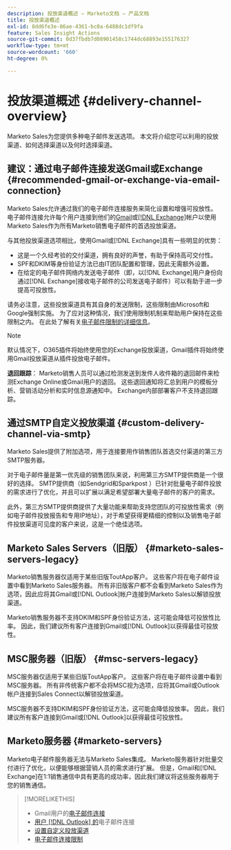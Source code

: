 ```yaml
---
description: 投放渠道概述 — Marketo文档 — 产品文档
title: 投放渠道概述
exl-id: 8dd6fe3e-86ae-4361-bc0a-6488dc1df9fa
feature: Sales Insight Actions
source-git-commit: 0d37fbdb7d08901458c1744dc68893e155176327
workflow-type: tm+mt
source-wordcount: '660'
ht-degree: 0%

---
```


# 投放渠道概述 {#delivery-channel-overview}

Marketo Sales为您提供多种电子邮件发送选项。 本文将介绍您可以利用的投放渠道、如何选择渠道以及何时选择渠道。

## 建议：通过电子邮件连接发送Gmail或Exchange {#recommended-gmail-or-exchange-via-email-connection}

Marketo Sales允许通过我们的电子邮件连接服务来简化设置和增强可投放性。 电子邮件连接允许每个用户连接到他们的[Gmail](/help/marketo/product-docs/marketo-sales-connect/email-plugins/gmail/email-connection-for-gmail-users.md)或[[!DNL Exchange]](/help/marketo/product-docs/marketo-sales-connect/email-plugins/msc-for-outlook/email-connection-for-outlook-users.md)帐户以使用Marketo Sales作为所有Marketo销售电子邮件的首选投放渠道。

与其他投放渠道选项相比，使用Gmail或[!DNL Exchange]具有一些明显的优势：

* 这是一个久经考验的交付渠道，拥有良好的声誉，有助于保持高可交付性。
* SPF和DKIM等身份验证方法已由IT团队配置和管理，因此无需额外设置。
* 在给定的电子邮件网络内发送电子邮件（即，以[!DNL Exchange]用户身份向通过[!DNL Exchange]接收电子邮件的公司发送电子邮件）可以有助于进一步提高可投放性。

请务必注意，这些投放渠道具有其自身的发送限制，这些限制由Microsoft和Google强制实施。 为了应对这种情况，我们使用限制机制来帮助用户保持在这些限制之内。 在此处了解有关[电子邮件限制的详细信息](/help/marketo/product-docs/marketo-sales-connect/email/email-delivery/email-connection-throttling.md)。

>[!NOTE]
>
>默认情况下，O365插件将始终使用您的Exchange投放渠道，Gmail插件将始终使用Gmail投放渠道从插件投放电子邮件。

**退回跟踪**： Marketo销售人员可以通过检测发送到发件人收件箱的退回邮件来检测Exchange Online或Gmail用户的退回。 这些退回通知将汇总到用户的模板分析、营销活动分析和实时信息源通知中。 Exchange内部部署客户不支持退回跟踪。

## 通过SMTP自定义投放渠道 {#custom-delivery-channel-via-smtp}

Marketo Sales提供了附加选项，用于连接要用作销售团队首选交付渠道的第三方SMTP服务器。

对于电子邮件量是第一优先级的销售团队来说，利用第三方SMTP提供商是一个很好的选择。 SMTP提供商（如Sendgrid和Sparkpost ）已针对批量电子邮件投放的需求进行了优化，并且可以扩展以满足希望部署大量电子邮件的客户的需求。

此外，第三方SMTP提供商提供了大量功能来帮助支持您团队的可投放性需求（例如电子邮件投放报告和专用IP地址），对于希望获得更精细的控制以及销售电子邮件投放渠道可见度的客户来说，这是一个绝佳选项。

## Marketo Sales Servers（旧版） {#marketo-sales-servers-legacy}

Marketo销售服务器仅适用于某些旧版ToutApp客户。 这些客户将在电子邮件设置中看到Marketo Sales服务器。 所有非旧版客户都不会看到Marketo Sales作为选项，因此应将其Gmail或[!DNL Outlook]帐户连接到Marketo Sales以解锁投放渠道。

Marketo销售服务器不支持DKIM和SPF身份验证方法，这可能会降低可投放性比率。 因此，我们建议所有客户连接到Gmail或[!DNL Outlook]以获得最佳可投放性。

## MSC服务器（旧版） {#msc-servers-legacy}

MSC服务器仅适用于某些旧版ToutApp客户。 这些客户将在电子邮件设置中看到MSC服务器。 所有非传统客户都不会将MSC视为选项，应将其Gmail或Outlook帐户连接到Sales Connect以解锁投放渠道。

MSC服务器不支持DKIM和SPF身份验证方法，这可能会降低投放率。 因此，我们建议所有客户连接到Gmail或[!DNL Outlook]以获得最佳可投放性。

## Marketo服务器 {#marketo-servers}

Marketo电子邮件服务器无法与Marketo Sales集成。 Marketo服务器针对批量交付进行了优化，以便能够根据营销人员的需求进行扩展。 但是，Gmail和[!DNL Exchange]在1:1销售通信中具有更高的成功率，因此我们建议将这些服务器用于您的销售通信。

>[!MORELIKETHIS]
>
>* Gmail用户的[电子邮件连接](/help/marketo/product-docs/marketo-sales-connect/email-plugins/gmail/email-connection-for-gmail-users.md)
>* [用户 [!DNL Outlook] 的](/help/marketo/product-docs/marketo-sales-connect/email-plugins/msc-for-outlook/email-connection-for-outlook-users.md)电子邮件连接
>* [设置自定义投放渠道](/help/marketo/product-docs/marketo-sales-connect/email/email-delivery/setting-up-a-custom-delivery-channel.md)
>* [电子邮件连接限制](/help/marketo/product-docs/marketo-sales-connect/email/email-delivery/email-connection-throttling.md)
